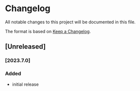 # Changelog
All notable changes to this project will be documented in this file.

The format is based on [Keep a Changelog](https://keepachangelog.com/).

## [Unreleased]

### [2023.7.0]

### Added
- initial release
